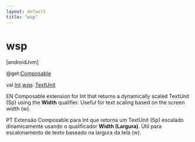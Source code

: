 ```yaml
---
layout: default
title: "wsp"
---
```


# wsp

[androidJvm]

@get:[Composable](https://developer.android.com/reference/kotlin/androidx/compose/runtime/Composable.html)

val [Int](https://kotlinlang.org/api/core/kotlin-stdlib/kotlin/-int/index.html).[wsp](wsp.md): [TextUnit](https://developer.android.com/reference/kotlin/androidx/compose/ui/unit/TextUnit.html)

EN Composable extension for Int that returns a dynamically scaled TextUnit (Sp) using the **Width** qualifier. Useful for text scaling based on the screen width (w).

PT Extensão Composable para Int que retorna um TextUnit (Sp) escalado dinamicamente usando o qualificador **Width (Largura)**. Útil para escalonamento de texto baseado na largura da tela (w).